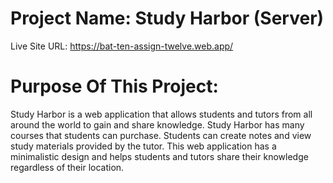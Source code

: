 # Project Name: Study Harbor (Server)
Live Site URL: https://bat-ten-assign-twelve.web.app/

# Purpose Of This Project: 
Study Harbor is a web application that allows students and tutors from all around the world to gain and share knowledge. Study Harbor has many courses that students can purchase. Students can create notes and view study materials provided by the tutor. This web application has a minimalistic design and helps students and tutors share their knowledge regardless of their location.
